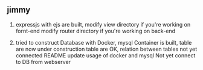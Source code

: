 ## jimmy
1. expressjs with ejs are built,
modify view directory if you're working on fornt-end
modify router directory if you're working on back-end

2. tried to construct Database with Docker, mysql Container is built,
table are now under construction
table are OK, relation between tables not yet connected
README update usage of docker and mysql
Not yet connect to DB from webserver
